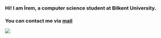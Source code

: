 ### Hi! I am İrem, a computer science student at Bilkent University.
### You can contact me via [mail](mailto:iremesendemir04@gmail.com)
![](https://komarev.com/ghpvc/?username=iremEsendemir&color=red)


<!--
**iremEsendemir/iremEsendemir** is a ✨ _special_ ✨ repository because its `README.md` (this file) appears on your GitHub profile.

Here are some ideas to get you started:

- 🔭 I’m currently working on ...
- 🌱 I’m currently learning ...
- 👯 I’m looking to collaborate on ...
- 🤔 I’m looking for help with ...
- 💬 Ask me about ...
- 📫 How to reach me: ...
- 😄 Pronouns: ...
- ⚡ Fun fact: ...
-->

